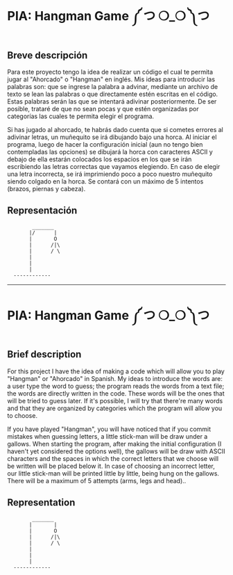 # PIA: Hangman Game ༼ つ ❍_❍ ༽つ

## Breve descripción

Para este proyecto tengo la idea de realizar un código el cual te permita jugar al "Ahorcado" o "Hangman" en inglés. Mis ideas para introducir las palabras son: que se ingrese la palabra a advinar, mediante un archivo de texto se lean las palabras o que directamente estén escritas en el código. Estas palabras serán las que se intentará adivinar posteriormente. De ser posible, trataré de que no sean pocas y que estén organizadas por categorías las cuales te permita elegir el programa.


Si has jugado al ahorcado, te habrás dado cuenta que si cometes errores al adivinar letras, un muñequito se irá dibujando bajo una horca. Al iniciar el programa, luego de hacer la configuración inicial (aun no tengo bien contempladas las opciones) se dibujará la horca con caracteres ASCII y debajo de ella estarán colocados los espacios en los que se irán escribiendo las letras correctas que vayamos elegiendo. En caso de elegir una letra incorrecta, se irá imprimiendo poco a poco nuestro muñequito siendo colgado en la horca. Se contará con un máximo de 5 intentos (brazos, piernas y cabeza).

## Representación

```
        _______                                                                                                                  
       |/      |                                                                                                                 
       |       O                                                                                                                  
       |      /|\                                                                                                                  
       |      / \                                                                                                                 
       |                                                                                                                         
       |
       |                                                                                                                         
  ------------  
```


------------------------------------------------------------------------------------------

# PIA: Hangman Game ༼ つ ❍_❍ ༽つ


## Brief description

For this project I have the idea of making a code which will allow you to play "Hangman" or "Ahorcado" in Spanish. My ideas to introduce the words are: a user type the word to guess; the program reads the words from a text file; the words are directly written in the code. 
These words will be the ones that will be tried to guess later. If it's possible, I will try that there're many words and that they are organized by categories which the program will allow you to choose.

If you have played "Hangman", you will have noticed that if you commit mistakes when guessing letters, a little stick-man will be draw under a gallows. When starting the program, after making the initial configuration (I haven't yet considered the options well), the gallows will be draw with ASCII characters and the spaces in which the correct letters that we choose will be written will be placed below it. In case of choosing an incorrect letter, our little stick-man will be printed little by little, being hung on the gallows. There will be a maximum of 5 attempts (arms, legs and head)..

## Representation

```
        _______                                                                                                                  
       |       |                                                                                                                 
       |       O                                                                                                                  
       |      /|\                                                                                                                  
       |      / \                                                                                                                 
       |                                                                                                                         
       |
       |                                                                                                                         
  ------------  
```
